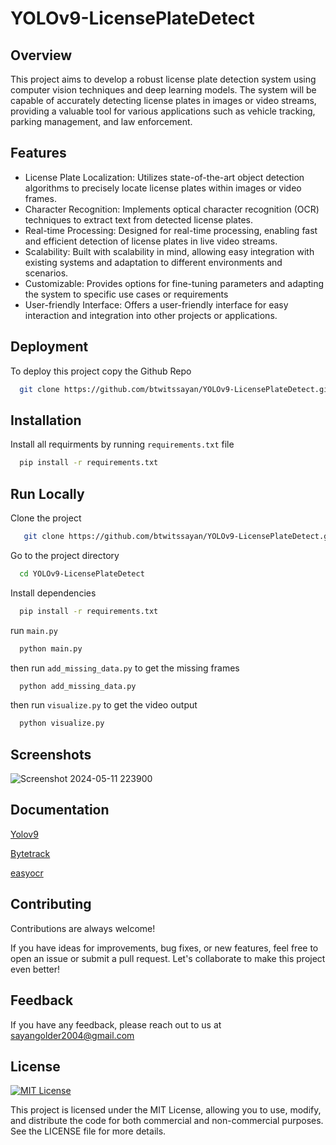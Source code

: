 # YOLOv9-LicensePlateDetect

## Overview
This project aims to develop a robust license plate detection system using computer vision techniques and deep learning models. The system will be capable of accurately detecting license plates in images or video streams, providing a valuable tool for various applications such as vehicle tracking, parking management, and law enforcement.

## Features

- License Plate Localization: Utilizes state-of-the-art object detection algorithms to precisely locate license plates within images or video frames.
- Character Recognition: Implements optical character recognition (OCR) techniques to extract text from detected license plates. 
- Real-time Processing: Designed for real-time processing, enabling fast and efficient detection of license plates in live video streams. 
- Scalability: Built with scalability in mind, allowing easy integration with existing systems and adaptation to different environments and scenarios.
- Customizable: Provides options for fine-tuning parameters and adapting the system to specific use cases or requirements
- User-friendly Interface: Offers a user-friendly interface for easy interaction and integration into other projects or applications.


## Deployment

To deploy this project copy the Github Repo

```bash
  git clone https://github.com/btwitssayan/YOLOv9-LicensePlateDetect.git
```

## Installation

Install all requirments by running `requirements.txt` file

```bash
  pip install -r requirements.txt
```

## Run Locally

Clone the project

```bash
   git clone https://github.com/btwitssayan/YOLOv9-LicensePlateDetect.git
```

Go to the project directory

```bash
  cd YOLOv9-LicensePlateDetect
```

Install dependencies

```bash
  pip install -r requirements.txt
```

run `main.py`

```bash
  python main.py
```

then run `add_missing_data.py` to get the missing frames

```bash
  python add_missing_data.py
```
then run `visualize.py` to get the video output

```bash
  python visualize.py
```
## Screenshots

![Screenshot 2024-05-11 223900](https://github.com/btwitssayan/YOLOv9-LicensePlateDetect/assets/92902129/9a50a1ec-f534-4901-a0e1-72392434bede)

## Documentation

[Yolov9](https://docs.ultralytics.com/models/yolov9/)

[Bytetrack](https://console.cloud.google.com/vertex-ai/publishers/ifzhang/model-garden/bytetrack-multi-object-tracking?pli=1)

[easyocr](https://pypi.org/project/easyocr/1.1.4/)

## Contributing

Contributions are always welcome!

If you have ideas for improvements, bug fixes, or new features, feel free to open an issue or submit a pull request. Let's collaborate to make this project even better!

## Feedback

If you have any feedback, please reach out to us at sayangolder2004@gmail.com

## License

[![MIT License](https://img.shields.io/badge/License-MIT-green.svg)](https://choosealicense.com/licenses/mit/)

This project is licensed under the MIT License, allowing you to use, modify, and distribute the code for both commercial and non-commercial purposes. See the LICENSE file for more details.
